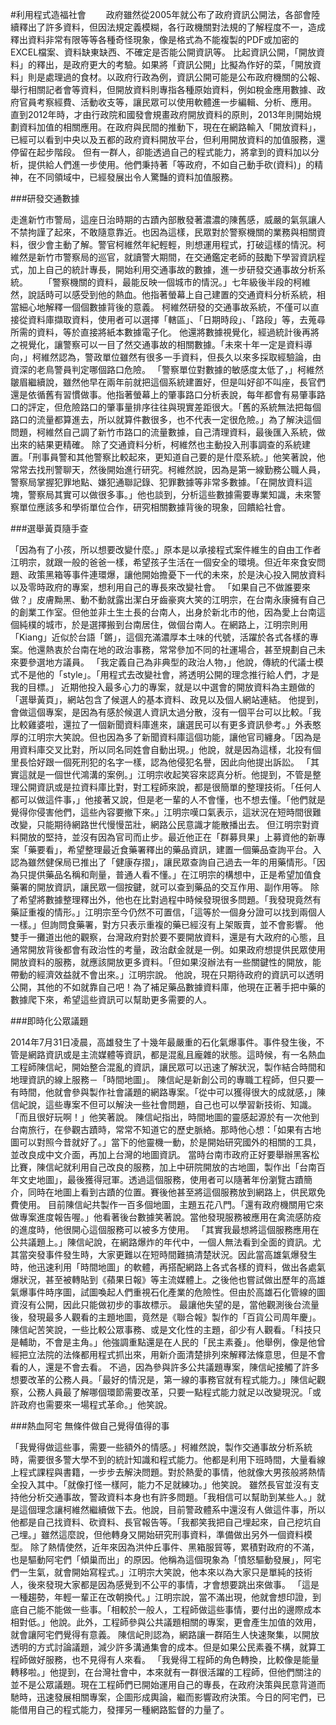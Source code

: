 #利用程式造福社會
 　　政府雖然從2005年就公布了政府資訊公開法，各部會陸續釋出了許多資料，但因法規定義模糊，各行政機關對法規的了解程度不一，造成釋出資料非常有限等等各種奇怪現象，像是格式為不能複製的PDF或加密的EXCEL檔案、資料缺東缺西、不確定是否能公開資訊等。
 比起資訊公開，「開放資料」的釋出，是政府更大的考驗。如果將「資訊公開」比擬為作好的菜，「開放資料」則是處理過的食材。以政府行政為例，資訊公開可能是公布政府機關的公報、舉行相關記者會等資料，但開放資料則專指各種原始資料，例如稅金應用數據、政府官員考察經費、活動收支等，讓民眾可以使用軟體進一步編輯、分析、應用。
 直到2012年時，才由行政院和國發會規畫政府開放資料的原則，2013年則開始規劃資料加值的相關應用。在政府與民間的推動下，現在在網路輸入「開放資料」，已經可以看到中央以及五都的政府資料開放平台，但利用開放資料的加值服務，還停留在起步階段。
 但有一群人，卻能透過自己的程式能力，將拿到的資料加以分析，提供給人們進一步使用。他們秉持著「等政府，不如自己動手砍(資料)」的精神，在不同領域中，已經發展出令人驚豔的資料加值服務。
 
 ###研發交通數據 
 
 走進新竹市警局，這座日治時期的古蹟內部散發著濃濃的陳舊感，威嚴的氣氛讓人不禁拘謹了起來，不敢隨意靠近。也因為這樣，民眾對於警察機關的業務與相關資料，很少會主動了解。警官柯維然年紀輕輕，則想運用程式，打破這樣的情況。柯維然是新竹市警察局的巡官，就讀警大期間，在交通鑑定老師的鼓勵下學習資訊程式，加上自己的統計專長，開始利用交通事故的數據，進一步研發交通事故分析系統。
 　　「警察機關的資料，最能反映一個城市的情況。」七年級後半段的柯維然，說話時可以感受到他的熱血。他指著螢幕上自己建置的交通資料分析系統，相當細心地解釋一個個數據背後的意義。
 柯維然研發的交通事故系統，不僅可以直接從資料庫擷取資料，使用者可以選擇「轄區」、「日期時段」、「路段」等，去蒐尋所需的資料，等於直接將紙本數據電子化。
 他還將數據視覺化，經過統計後再將之視覺化，讓警察可以一目了然交通事故的相關數據。「未來十年一定是資料導向，」柯維然認為，警政單位雖然有很多一手資料，但長久以來多採取經驗論，由資深的老鳥警員判定哪個路口危險。
 「警察單位對數據的敏感度太低了，」柯維然皺眉繼續說，雖然他早在兩年前就把這個系統建置好，但是叫好卻不叫座，長官們還是依循舊有習慣做事。他指著螢幕上的肇事路口分析表說，每年都會有易肇事路口的評定，但危險路口的肇事量排序往往與現實差距很大。「舊的系統無法把每個路口的流量都算進去，所以就算件數很多，也不代表一定很危險。」為了解決這個問題，柯維然自己調了新竹市路口的流量數據，自己清理資料，最後匯入系統，做出來的結果更精確。
 除了交通資料分析，柯維然也主動投入刑事調查的系統建置。「刑事員警和其他警察比較起來，更知道自己要的是什麼系統。」他笑著說，他常常去找刑警聊天，然後開始進行研究。柯維然說，因為是第一線勤務公職人員，警察局掌握犯罪地點、嫌犯通聯記錄、犯罪數據等非常多數據。「在開放資料這塊，警察局其實可以做很多事。」他也談到，分析這些數據需要專業知識，未來警察單位應該多和學術單位合作，研究相關數據背後的現象，回饋給社會。
 
 ###選舉黃頁隨手查
 
 「因為有了小孩，所以想要改變什麼。」原本是以承接程式案件維生的自由工作者江明宗，就跟一般的爸爸一樣，希望孩子生活在一個安全的環境。但近年來食安問題、政策黑箱等事件連環爆，讓他開始擔憂下一代的未來，於是決心投入開放資料以及零時政府的專案，想利用自己的專長來改變社會。
 「如果自己不做誰要來做？」皮膚黝黑、動不動就露出潔白牙齒豪爽大笑的江明宗，在台南永康擁有自己的創業工作室。但他並非土生土長的台南人，出身於新北市的他，因為愛上台南這個純樸的城市，於是選擇搬到台南居住，做個台南人。在網路上，江明宗則用「Kiang」近似於台語「鏘」，這個充滿濃厚本土味的代號，活躍於各式各樣的專案。他還熱衷於台南在地的政治事務，常常參加不同的社運場合，甚至規劃自己未來要參選地方議員。
 「我定義自己為非典型的政治人物，」他說，傳統的代議士模式不是他的「style」。「用程式去改變社會，將透明公開的理念推行給人們，才是我的目標。」
近期他投入最多心力的專案，就是以中選會的開放資料為主題做的「選舉黃頁」，網站包含了候選人的基本資料、政見以及個人網站連結。
 他提到，會做這個專案，是因為有感於候選人資訊太過分散，沒有一個平台可以比較。「我比較雞婆啦，還拉了一個新聞資料庫進來，讓選民可以有更多資訊參考。」外表憨厚的江明宗大笑說。但也因為多了新聞資料庫這個功能，讓他官司纏身。「因為是用資料庫交叉比對，所以同名同姓會自動出現。」他說，就是因為這樣，北投有個里長恰好跟一個死刑犯的名字一樣，認為他侵犯名譽，因此向他提出訴訟。
 「其實這就是一個世代鴻溝的案例。」江明宗收起笑容來認真分析。他提到，不管是整理公開資訊或是拉資料庫比對，對工程師來說，都是很簡單的整理技術。「任何人都可以做這件事，」他接著又說，但是老一輩的人不會懂，也不想去懂。「他們就是覺得你侵害他們，這些內容要撤下來。」江明宗嘆口氣表示，這狀況在短時間很難改變，只能期待網路世代慢慢茁壯，網路公民意識才能散播出去。
 但江明宗對資料開放的堅持，並沒有因為官司而止步。最近他正在「群募貝果」上募資他的新專案「藥要看」，希望整理最近食藥署釋出的藥品資訊，建置一個藥品查詢平台。入認為雖然健保局已推出了「健康存摺」，讓民眾查詢自己過去一年的用藥情形。「因為只提供藥品名稱和劑量，普通人看不懂。」在江明宗的構想中，正是希望加值食藥署的開放資訊，讓民眾一個按鍵，就可以查到藥品的交互作用、副作用等。
 除了希望將數據整理釋出外，他也在比對過程中時候發現很多問題。「我發現竟然有藥証重複的情形。」江明宗至今仍然不可置信，「這等於一個身分證可以找到兩個人一樣。」但詢問食藥署，對方只表示重複的藥已經沒有上架販賣，並不會影響。
 他雙手一攤道出他的觀察，台灣政府對於要不要開放資料，還是有大政府的心態，且通常開放背後都會有政治性的考量，政治獻金就是一例。如果政府想提供民眾使用開放資料的服務，就應該開放更多資料。「但如果沒辦法有一些關鍵性的開放，能帶動的經濟效益就不會出來。」江明宗說。
 他說，現在只期待政府的資訊可以透明公開，其他的不如就靠自己吧！為了補足藥品數據資料庫，他現在正著手把中藥的數據爬下來，希望這些資訊可以幫助更多需要的人。
 
 ###即時化公眾議題
 
 2014年7月31日凌晨，高雄發生了十幾年最嚴重的石化氣爆事件。事件發生後，不管是網路資訊或是主流媒體等資訊，都是混亂且龐雜的狀態。這時候，有一名熱血工程師陳信屺，開始整合混亂的資訊，讓民眾可以迅速了解狀況，製作結合時間和地理資訊的線上服務－「時間地圖」。
 陳信屺是新創公司的專職工程師，但只要一有時間，他就會參與製作社會議題的網路專案。「從中可以獲得很大的成就感，」陳信屺說，這些專案不但可以解決一些社會問題，自己也可以學習新技術、知識。「而且很好玩啊！」他笑著說。
 陳信屺指出，時間地圖的靈感起源於有一次他到台南旅行，在參觀古蹟時，常常不知道它的歷史脈絡。那時他心想：「如果有古地圖可以對照今昔就好了。」當下的他靈機一動，於是開始研究國外的相關的工具，並改良成中文介面，再加上台灣的地圖資訊。
 當時台南市政府正好要舉辦黑客松比賽，陳信屺就利用自己改良的服務，加上中研院開放的古地圖，製作出「台南百年文史地圖」，最後獲得冠軍。透過這個服務，使用者可以隨著年份瀏覽古蹟簡介，同時在地圖上看到古蹟的位置。賽後他甚至將這個服務放到網路上，供民眾免費使用。
 目前陳信屺共製作一百多個地圖，主題五花八門。「還有政府機關用它來做專案進度報告喔。」他看著後台數據笑著說。當他發現服務被應用在禽流感防疫的進度時，他很開心這個服務可以被多方使用。
 「其實我最想將這個服務應用在公共議題上。」陳信屺說，在網路爆炸的年代中，一個人無法看到全面的資訊。尤其當突發事件發生時，大家更難以在短時間難搞清楚狀況。因此當高雄氣爆發生時，他迅速利用「時間地圖」的軟體，再搭配網路上各式各樣的資料，做出各處氣爆狀況，甚至被轉貼到《蘋果日報》等主流媒體上。之後他也嘗試做出歷年的高雄氣爆事件時序圖，試圖喚起人們重視石化產業的危險性。但由於高雄石化管線的圖資沒有公開，因此只能做初步的事故標示。
 最讓他失望的是，當他觀測後台流量後，發現最多人觀看的主題地圖，竟然是《聯合報》製作的「百貨公司周年慶」。陳信屺苦笑說，一些比較公眾事務、或是文化性的主題，卻少有人觀看。「科技只是輔助，不會是主角。」他強調重點還是在人民的「民主素養」。他舉例，像是他曾經把立法院的法條都用程式抓出來，用新介面清楚排列來解釋法條意思，但是不會看的人，還是不會去看。
  不過，因為參與許多公共議題專案，陳信屺接觸了許多想要改革的公務人員。「最好的情況是，第一線的事務官就有程式能力。」陳信屺觀察，公務人員最了解哪個環節需要改革，只要一點程式能力就足以改變現況。「或許政府也需要來一場程式革命。」他笑說。
  
 ###熱血阿宅 無條件做自己覺得值得的事
 
 「我覺得做這些事，需要一些額外的情感。」柯維然說，製作交通事故分析系統時，需要很多警大學不到的統計知識和程式能力。他都是利用下班時間，大量看線上程式課程與書籍，一步步去解決問題。對於熱愛的事情，他就像大男孩般將熱情全投入其中。「就像打怪一樣阿，能力不足就練功。」他笑說。
 雖然長官並沒有支持他分析交通事故，警政資料本身也有許多問題。「我相信可以幫助到某些人。」就是這個理念讓柯維然繼續做下去。他說，目前警政體系中還沒有人做這件事，所以他都是自己找資料、砍資料、長官報告等。「我都笑我把自己埋起來，自己挖坑自己埋。」雖然這麼說，但他轉身又開始研究刑事資料，準備做出另外一個資料模型。
 除了熱情使然，近年來因為洪仲丘事件、黑箱服貿等，累積對政府的不滿，也是驅動阿宅們「傾巢而出」的原因。他稱為這個現象為「憤怒驅動發展」，阿宅們一生氣，就會開始寫程式。」江明宗大笑說，他本來以為大家只是單純的技術人，後來發現大家都是因為感覺到不公平的事情，才會想要跳出來做事。
 「這是一種趨勢，年輕一輩正在改朝換代。」江明宗說，當不滿出現，他就會想印證，到底自己能不能做一些事。「相較於一般人，工程師做這些事情，要付出的邊際成本相對低。」他說。此外，工程師參與公共議題相關的專案，更會產生加值的效用，就會讓阿宅們覺得有意義。
 陳信屺則認為，網路讓一群陌生人快速聚集，以開放透明的方式討論議題，減少許多溝通集會的成本。但是如果公民素養不構，就算工程師做好服務，也不見得有人來看。
 「我覺得工程師的角色轉換，比較像是能量轉移啦。」他提到，在台灣社會中，本來就有一群很活躍的工程師，但他們關注的並不是公眾議題。現在工程師們已開始運用自己的專長，在政府決策與民意背道而馳時，迅速發展相關專案，企圖形成輿論，繼而影響政府決策。今日的阿宅們，已能借用自己的程式能力，發揮另一種網路監督的力量了。
 
